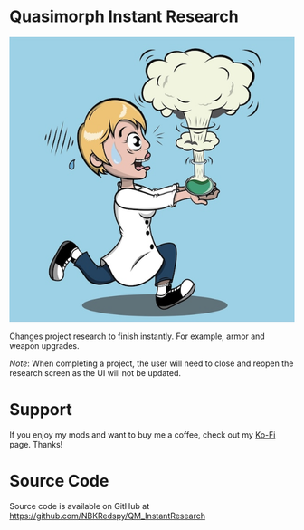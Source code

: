 # Quasimorph Instant Research

![thumbnail icon](media/thumbnail.png)

Changes project research to finish instantly.  For example, armor and weapon upgrades.

*Note*: When completing a project, the user will need to close and reopen the research screen as the UI will not be updated.

# Support
If you enjoy my mods and want to buy me a coffee, check out my [Ko-Fi](https://ko-fi.com/nbkredspy71915) page.
Thanks!

# Source Code
Source code is available on GitHub at https://github.com/NBKRedspy/QM_InstantResearch
